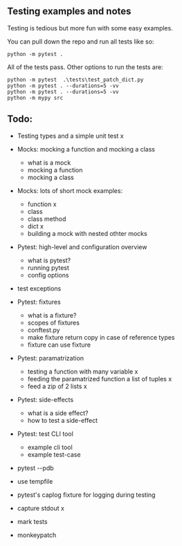 ## Testing examples and notes

Testing is tedious but more fun with some easy examples.

You can pull down the repo and run all tests like so:
```
python -m pytest .
```

All of the tests pass. Other options to run the tests are:

```
python -m pytest  .\tests\test_patch_dict.py
python -m pytest . --durations=5 -vv
python -m pytest . --durations=5 -vv
python -m mypy src
```



## Todo:

- Testing types and a simple unit test x

- Mocks: mocking a function and mocking a class
  - what is a mock
  - mocking a function
  - mocking a class

- Mocks: lots of short mock examples:
  - function x
  - class
  - class method
  - dict x
  - building a mock with nested othter mocks

- Pytest: high-level and configuration overview
  - what is pytest?
  - running pytest
  - config options

- test exceptions

- Pytest: fixtures
  - what is a fixture?
  - scopes of fixtures
  - conftest.py
  - make fixture return copy in case of reference types
  - fixture can use fixture

- Pytest: paramatrization
  - testing a function with many variable x
  - feeding the paramatrized function a list of tuples x
  - feed a zip of 2 lists x 

- Pytest: side-effects
  - what is a side effect?
  - how to test a side-effect

- Pytest: test CLI tool
  - example cli tool
  - example test-case


- pytest --pdb 

- use tempfile

- pytest's caplog fixture for logging during testing

- capture stdout x

- mark tests

- monkeypatch